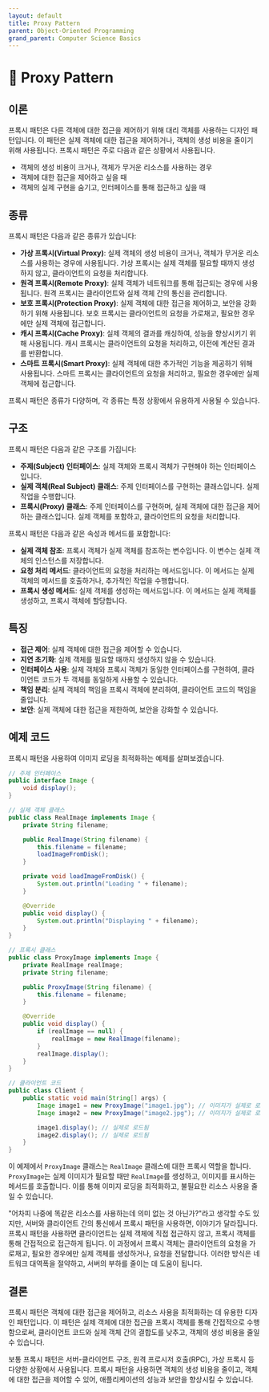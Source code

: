 ```yaml
---
layout: default
title: Proxy Pattern
parent: Object-Oriented Programming
grand_parent: Computer Science Basics
---
```


# 🧱 Proxy Pattern

## 이론

프록시 패턴은 다른 객체에 대한 접근을 제어하기 위해 대리 객체를 사용하는 디자인 패턴입니다.
이 패턴은 실제 객체에 대한 접근을 제어하거나, 객체의 생성 비용을 줄이기 위해 사용됩니다.
프록시 패턴은 주로 다음과 같은 상황에서 사용됩니다.
- 객체의 생성 비용이 크거나, 객체가 무거운 리소스를 사용하는 경우
- 객체에 대한 접근을 제어하고 싶을 때
- 객체의 실제 구현을 숨기고, 인터페이스를 통해 접근하고 싶을 때

## 종류

프록시 패턴은 다음과 같은 종류가 있습니다:
- **가상 프록시(Virtual Proxy)**: 실제 객체의 생성 비용이 크거나, 객체가 무거운 리소스를 사용하는 경우에 사용됩니다. 가상 프록시는 실제 객체를 필요할 때까지 생성하지 않고, 클라이언트의 요청을 처리합니다.
- **원격 프록시(Remote Proxy)**: 실제 객체가 네트워크를 통해 접근되는 경우에 사용됩니다. 원격 프록시는 클라이언트와 실제 객체 간의 통신을 관리합니다.
- **보호 프록시(Protection Proxy)**: 실제 객체에 대한 접근을 제어하고, 보안을 강화하기 위해 사용됩니다. 보호 프록시는 클라이언트의 요청을 가로채고, 필요한 경우에만 실제 객체에 접근합니다.
- **캐시 프록시(Cache Proxy)**: 실제 객체의 결과를 캐싱하여, 성능을 향상시키기 위해 사용됩니다. 캐시 프록시는 클라이언트의 요청을 처리하고, 이전에 계산된 결과를 반환합니다.
- **스마트 프록시(Smart Proxy)**: 실제 객체에 대한 추가적인 기능을 제공하기 위해 사용됩니다. 스마트 프록시는 클라이언트의 요청을 처리하고, 필요한 경우에만 실제 객체에 접근합니다.

프록시 패턴은 종류가 다양하며, 각 종류는 특정 상황에서 유용하게 사용될 수 있습니다.

## 구조

프록시 패턴은 다음과 같은 구조를 가집니다:

- **주제(Subject) 인터페이스**: 실제 객체와 프록시 객체가 구현해야 하는 인터페이스입니다.
- **실제 객체(Real Subject) 클래스**: 주제 인터페이스를 구현하는 클래스입니다. 실제 작업을 수행합니다.
- **프록시(Proxy) 클래스**: 주제 인터페이스를 구현하며, 실제 객체에 대한 접근을 제어하는 클래스입니다. 실제 객체를 포함하고, 클라이언트의 요청을 처리합니다.

프록시 패턴은 다음과 같은 속성과 메서드를 포함합니다:

- **실제 객체 참조**: 프록시 객체가 실제 객체를 참조하는 변수입니다. 이 변수는 실제 객체의 인스턴스를 저장합니다.
- **요청 처리 메서드**: 클라이언트의 요청을 처리하는 메서드입니다. 이 메서드는 실제 객체의 메서드를 호출하거나, 추가적인 작업을 수행합니다.
- **프록시 생성 메서드**: 실제 객체를 생성하는 메서드입니다. 이 메서드는 실제 객체를 생성하고, 프록시 객체에 할당합니다.

## 특징
- **접근 제어**: 실제 객체에 대한 접근을 제어할 수 있습니다.
- **지연 초기화**: 실제 객체를 필요할 때까지 생성하지 않을 수 있습니다.
- **인터페이스 사용**: 실제 객체와 프록시 객체가 동일한 인터페이스를 구현하여, 클라이언트 코드가 두 객체를 동일하게 사용할 수 있습니다.
- **책임 분리**: 실제 객체의 책임을 프록시 객체에 분리하여, 클라이언트 코드의 책임을 줄입니다.
- **보안**: 실제 객체에 대한 접근을 제한하여, 보안을 강화할 수 있습니다.

## 예제 코드

프록시 패턴을 사용하여 이미지 로딩을 최적화하는 예제를 살펴보겠습니다.

```java
// 주제 인터페이스
public interface Image {
    void display();
}

// 실제 객체 클래스
public class RealImage implements Image {
    private String filename;

    public RealImage(String filename) {
        this.filename = filename;
        loadImageFromDisk();
    }

    private void loadImageFromDisk() {
        System.out.println("Loading " + filename);
    }

    @Override
    public void display() {
        System.out.println("Displaying " + filename);
    }
}

// 프록시 클래스
public class ProxyImage implements Image {
    private RealImage realImage;
    private String filename;

    public ProxyImage(String filename) {
        this.filename = filename;
    }

    @Override
    public void display() {
        if (realImage == null) {
            realImage = new RealImage(filename);
        }
        realImage.display();
    }
}

// 클라이언트 코드
public class Client {
    public static void main(String[] args) {
        Image image1 = new ProxyImage("image1.jpg"); // 이미지가 실제로 로드되지 않음
        Image image2 = new ProxyImage("image2.jpg"); // 이미지가 실제로 로드되지 않음

        image1.display(); // 실제로 로드됨
        image2.display(); // 실제로 로드됨
    }
}
```

이 예제에서 `ProxyImage` 클래스는 `RealImage` 클래스에 대한 프록시 역할을 합니다.
`ProxyImage`는 실제 이미지가 필요할 때만 `RealImage`를 생성하고, 이미지를 표시하는 메서드를 호출합니다. 이를 통해 이미지 로딩을 최적화하고, 불필요한 리소스 사용을 줄일 수 있습니다.

"어차피 나중에 똑같은 리소스를 사용하는데 의미 없는 것 아닌가?"라고 생각할 수도 있지만,
서버와 클라이언트 간의 통신에서 프록시 패턴을 사용하면, 이야기가 달라집니다.
프록시 패턴을 사용하면 클라이언트는 실제 객체에 직접 접근하지 않고, 프록시 객체를 통해 간접적으로 접근하게 됩니다.
이 과정에서 프록시 객체는 클라이언트의 요청을 가로채고, 필요한 경우에만 실제 객체를 생성하거나, 요청을 전달합니다.
이러한 방식은 네트워크 대역폭을 절약하고, 서버의 부하를 줄이는 데 도움이 됩니다.


## 결론

프록시 패턴은 객체에 대한 접근을 제어하고, 리소스 사용을 최적화하는 데 유용한 디자인 패턴입니다.
이 패턴은 실제 객체에 대한 접근을 프록시 객체를 통해 간접적으로 수행함으로써,
클라이언트 코드와 실제 객체 간의 결합도를 낮추고, 객체의 생성 비용을 줄일 수 있습니다.

보통 프록시 패턴은 서버-클라이언트 구조, 원격 프로시저 호출(RPC), 가상 프록시 등 다양한 상황에서 사용됩니다.
프록시 패턴을 사용하면 객체의 생성 비용을 줄이고, 객체에 대한 접근을 제어할 수 있어,
애플리케이션의 성능과 보안을 향상시킬 수 있습니다.